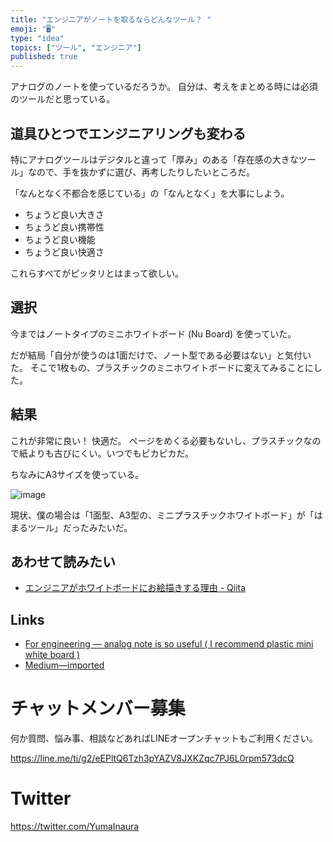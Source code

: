 ```yaml
---
title: "エンジニアがノートを取るならどんなツール？ "
emoji: "🖥"
type: "idea"
topics: ["ツール", "エンジニア"]
published: true
---
```


アナログのノートを使っているだろうか。
自分は、考えをまとめる時には必須のツールだと思っている。


## 道具ひとつでエンジニアリングも変わる

特にアナログツールはデジタルと違って「厚み」のある「存在感の大きなツール」なので、手を抜かずに選び、再考したりしたいところだ。

「なんとなく不都合を感じている」の「なんとなく」を大事にしよう。

- ちょうど良い大きさ
- ちょうど良い携帯性
- ちょうど良い機能
- ちょうど良い快適さ

これらすべてがピッタリとはまって欲しい。

## 選択

今まではノートタイプのミニホワイトボード (Nu Board) を使っていた。

だが結局「自分が使うのは1面だけで、ノート型である必要はない」と気付いた。
そこで1枚もの、プラスチックのミニホワイトボードに変えてみることにした。


## 結果

これが非常に良い！ 快適だ。
ページをめくる必要もないし、プラスチックなので紙よりも古びにくい。いつでもピカピカだ。

ちなみにA3サイズを使っている。

![image](https://user-images.githubusercontent.com/13635059/44237507-aefcf500-a1eb-11e8-9395-68a878f8fedb.png)

現状、僕の場合は「1面型、A3型の、ミニプラスチックホワイトボード」が「はまるツール」だったみたいだ。

## あわせて読みたい

- [エンジニアがホワイトボードにお絵描きする理由 - Qiita](https://qiita.com/YumaInaura/items/cbca9f2e1d5e1b1b127a)

## Links

- [For engineering — analog note is so useful ( I recommend plastic mini white board )](https://gist.github.com/YumaInaura/f513bf7a73d3caa543b37bdcad7fec33)
- [Medium—imported](https://medium.com/supersonic-generation/for-engineering-analog-note-is-so-useful-i-recommend-plastic-mini-white-board-c1de71967fe4)








<!-- Update From Qiita API -->

# チャットメンバー募集


何か質問、悩み事、相談などあればLINEオープンチャットもご利用ください。

https://line.me/ti/g2/eEPltQ6Tzh3pYAZV8JXKZqc7PJ6L0rpm573dcQ





# Twitter


https://twitter.com/YumaInaura


<!-- Update From Qiita API -->


